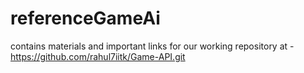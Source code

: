 # referenceGameAi

contains materials and important links for our working repository at - https://github.com/rahul7iitk/Game-API.git

